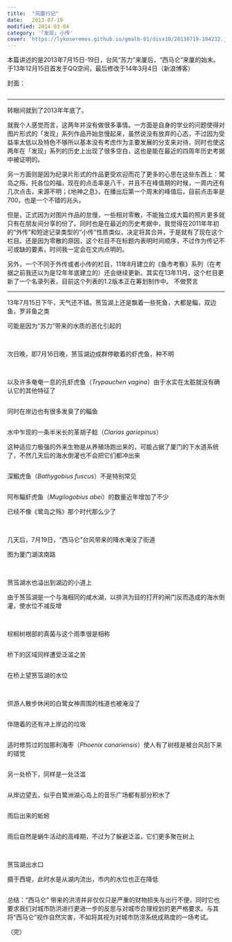 ```yaml
---
title:  "风雷行记"
date:   2013-07-19
modified: 2014-03-04
category: '｢发现｣ 小传'
cover: 'https://lykoseremos.github.io/gmalb-01/disx10/20130719-104232.jpg'
---
```


本篇讲述的是2013年7月15日-19日，台风“苏力”来厦后，“西马仑”来厦的始末。于13年12月15日首发于QQ空间，最后修改于14年3月4日（新浪博客）

封面：

<img class='disc' data-src='https://lykoseremos.github.io/gmalb-01/disx10/image.png'>

---

转眼间就到了2013年年底了。

就我个人感觉而言，这两年并没有做很多事情。一方面是自身的学业的问题使得对图片形式的「发现」系列作品开始怠慢起来，虽然说没有放弃的心态，不过因为受益率太低以及特色不够所以基本没有考虑作为主要发展的分支来对待，同时也使这两年在「发现」系列的历史上出现了很多空白，这也是能在最近的四周年历史考据中被证明的。

另一方面则是因为纪录片形式的作品更受欢迎而花了更多的心思在这些东西上：鹭岛之殇，托各位的福，现在的点击率是八千，并且不在峰值期的时候，一周内还有几次点击，来源不明；《地神之息》，在播出后第一个周末的峰值后，目前点击率是700，也是一个不错的兆头。

但是，正式因为对图片作品的怠慢，一些相对零散，不能独立成大篇的照片更多就只有在朋友间分享的份了。同时也是在最近的历史考据中，我觉得在2011年年初的“外传”和短途记录类型的“小传”性质类似，决定将其合并，于是就有了现在这个栏目。还是因为零散的原因，这个栏目不在标题内表明时间顺序，不过作为传记不可或缺的要素，时间我一定会在文内点明的。

另外，一个不同于外传或者小传的栏目，11年8月建立的《鱼市考察》系列（在考据之前我还以为是12年年底建立的）还会继续更新。其实在13年11月，这个栏目更新了一个名录列表，目前这个列表的1.2版本正在筹划制作中。
不做赘言

---

13年7月15日下午，天气还不错。筼筜湖上还是飘着一些死鱼，大都是鲻，双边鱼，罗非鱼之类

可能是因为“苏力”带来的水质的恶化引起的

<img class='disc' data-src='https://lykoseremos.github.io/gmalb-01/disx10/20130715-162931.jpg'>

<img class='disc' data-src='https://lykoseremos.github.io/gmalb-01/disx10/20130715-163152.jpg'>

<img class='disc' data-src='https://lykoseremos.github.io/gmalb-01/disx10/20130715-163212.jpg'>

次日晚，即7月16日晚，筼筜湖边成群停歇着的虾虎鱼，种不明

<img class='disc' data-src='https://lykoseremos.github.io/gmalb-01/disx10/20130716-201924.jpg'>

<img class='disc' data-src='https://lykoseremos.github.io/gmalb-01/disx10/20130716-201950.jpg'>

以及许多奄奄一息的孔虾虎鱼（<i>Trypauchen vagina</i>）由于水实在太脏就没有确认它的其他特征了

<img class='disc' data-src='https://lykoseremos.github.io/gmalb-01/disx10/20130716-202250.jpg'>

同时在岸边也有很多发臭了的鲻鱼

<img class='disc' data-src='https://lykoseremos.github.io/gmalb-01/disx10/20130716-202749.jpg'>

水中乍现的一条半米长的革胡子鲶（<i>Clarias gariepinus</i>）

这种适应力极强的外来生物是从养殖场跑出来的，可能占据了厦门的下水道系统了，不然几天后的海水倒灌也不会把它们都冲出来

<img class='disc' data-src='https://lykoseremos.github.io/gmalb-01/disx10/20130716-203649.jpg'>

深鰕虎鱼（<i>Bathygobius fuscus</i>）不是特别常见

<img class='disc' data-src='https://lykoseremos.github.io/gmalb-01/disx10/20130716-204109.jpg'>

阿布鲻虾虎鱼（<i>Mugilogobius abei</i>）的数量近年增加了不少

已经不像《鹭岛之殇》那个时代那么少了

<img class='disc' data-src='https://lykoseremos.github.io/gmalb-01/disx10/20130716-204151.jpg'>

<img class='disc' data-src='https://lykoseremos.github.io/gmalb-01/disx10/20130716-204157.jpg'>

几天后，7月19日，“西马仑”台风带来的降水淹没了街道

图为厦门湖滨南路

<img class='disc' data-src='https://lykoseremos.github.io/gmalb-01/disx10/20130719-104148.jpg'>

<img class='disc' data-src='https://lykoseremos.github.io/gmalb-01/disx10/20130719-104232.jpg'>

筼筜湖水也溢出到湖边的小道上

由于筼筜湖是一个与海相同的咸水湖，以排洪为目的打开的闸门反而造成的海水倒灌，使水位不减反增

<img class='disc' data-src='https://lykoseremos.github.io/gmalb-01/disx10/20130719-104409.jpg'>

<img class='disc' data-src='https://lykoseremos.github.io/gmalb-01/disx10/20130719-104433.jpg'>

<img class='disc' data-src='https://lykoseremos.github.io/gmalb-01/disx10/20130719-104733.jpg'>

棕榈树根部的真菌与这个雨季很是相称

<img class='disc' data-src='https://lykoseremos.github.io/gmalb-01/disx10/20130719-104532.jpg'>

桥下的区域同样遭受泛滥之苦

<img class='disc' data-src='https://lykoseremos.github.io/gmalb-01/disx10/20130719-104435.jpg'>

在桥上望筼筜湖的水位

<img class='disc' data-src='https://lykoseremos.github.io/gmalb-01/disx10/20130719-104826.jpg'>

<img class='disc' data-src='https://lykoseremos.github.io/gmalb-01/disx10/20130719-105008.jpg'>

供游人散步休闲的白鹭女神周围的栈道也被淹没了

<img class='disc' data-src='https://lykoseremos.github.io/gmalb-01/disx10/20130719-105418.jpg'>

伴随着的还有冲上岸边的垃圾


<img class='disc' data-src='https://lykoseremos.github.io/gmalb-01/disx10/20130719-105433.jpg'>

适时修剪过的加那利海枣（<i>Phoenix canariensis</i>）使人有了树枝是被台风刮下来的错觉

<img class='disc' data-src='https://lykoseremos.github.io/gmalb-01/disx10/20130719-110843.jpg'>

另一处桥下，同样是一处泛滥

<img class='disc' data-src='https://lykoseremos.github.io/gmalb-01/disx10/20130719-105008.jpg'>

从岸边望去，似乎白鹭洲湖心岛上的音乐广场都有部分积水了

<img class='disc' data-src='https://lykoseremos.github.io/gmalb-01/disx10/20130719-105418.jpg'>

雨后出来的蚯蚓

<img class='disc' data-src='https://lykoseremos.github.io/gmalb-01/disx10/20130719-112302.jpg'>

雨后自然是蜗牛活动的高峰期，不过为了躲避泛滥，它们更多聚在树上

<img class='disc' data-src='https://lykoseremos.github.io/gmalb-01/disx10/20130719-113818.jpg'>

<img class='disc' data-src='https://lykoseremos.github.io/gmalb-01/disx10/20130719-113827.jpg'>

筼筜湖出水口

摄于西堤，此时水是从湖内流出，市内的水位也正在降低

<img class='disc' data-src='https://lykoseremos.github.io/gmalb-01/disx10/20130719-115020.jpg'>

总结：“西马仑” 带来的洪涝并非仅仅只是严重的财物损失与出行不便，同时它也要求我们对城市防洪进行更进一步的反思与对城市合理规划的更严格要求。与其将“西马仑”视作自然灾害，不如将其视为对城市防涝系统成熟度的一场考试。

（完）
